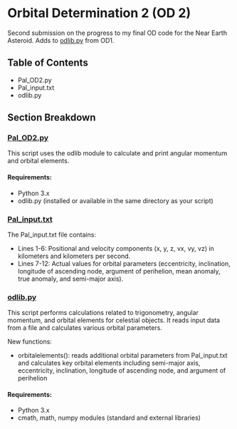 # Orbital Determination 2 (OD 2)
Second submission on the progress to my final OD code for the Near Earth Asteroid. Adds to [odlib.py](https://github.com/diipakshii/SSP/blob/main/OD1_submission/odlib.py) from OD1.

## Table of Contents
- Pal_OD2.py
- Pal_input.txt
- odlib.py

## Section Breakdown
### [Pal_OD2.py](https://github.com/diipakshii/SSP/blob/main/OD2_submission/Pal_OD2.py)
This script uses the odlib module to calculate and print angular momentum and orbital elements.

#### Requirements: 
- Python 3.x
- odlib.py (installed or available in the same directory as your script)

### [Pal_input.txt](https://github.com/diipakshii/SSP/blob/main/OD2_submission/Pal_input.txt)
The Pal_input.txt file contains:
- Lines 1-6: Positional and velocity components (x, y, z, vx, vy, vz) in kilometers and kilometers per second.
- Lines 7-12: Actual values for orbital parameters (eccentricity, inclination, longitude of ascending node, argument of perihelion, mean anomaly, true anomaly, and semi-major axis).

### [odlib.py](https://github.com/diipakshii/SSP/blob/main/OD2_submission/odlib.py)
This script performs calculations related to trigonometry, angular momentum, and orbital elements for celestial objects. It reads input data from a file and calculates various orbital parameters.

New functions:
- orbitalelements(): reads additional orbital parameters from Pal_input.txt and calculates key orbital elements including semi-major axis, eccentricity, inclination, longitude of ascending node, and argument of perihelion

#### Requirements:
- Python 3.x
- cmath, math, numpy modules (standard and external libraries)

  
